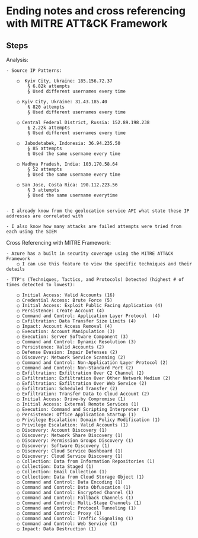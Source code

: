 # Ending notes and cross referencing with MITRE ATT&CK Framework

## Steps

Analysis:

	- Source IP Patterns:

		○  Kyiv City, Ukraine: 185.156.72.37
			§ 6.82k attempts
			§ Used different usernames every time
	
		○ Kyiv City, Ukraine: 31.43.185.40
			§ 820 attempts
			§ Used different usernames every time
	
		○ Central Federal District, Russia: 152.89.198.238
			§ 2.22k attempts
			§ Used different usernames every time
	
		○  Jabodetabek, Indonesia: 36.94.235.50
			§ 85 attempts
			§ Used the same username every time
	
		○ Madhya Pradesh, India: 103.170.58.64
			§ 52 attempts
			§ Used the same username every time
	
		○ San Jose, Costa Rica: 190.112.223.56
			§ 3 attempts
			§ Used the same username everytime
	
	
	- I already know from the geolocation service API what state these IP addresses are correlated with

	- I also know how many attacks are failed attempts were tried from each using the SIEM


Cross Referencing with MITRE Framework:

	- Azure has a built in security coverage using the MITRE ATT&CK Framework
		○ I can use this feature to view the specific techniques and their details

	- TTP's (Techniques, Tactics, and Protocols) Detected (highest # of times detected to lowest):

		○ Initial Access: Valid Accounts (16)
		○ Credential Access: Brute Force (5)
		○ Initial Access: Exploit Public Facing Application (4)
		○ Persistence: Create Account (4)
		○ Command and Control: Application Layer Protocol  (4)
		○ Exfiltration: Data Transfer Size Limits (4)
		○ Impact: Account Access Removal (4)
		○ Execution: Account Manipulation (3)
		○ Execution: Server Software Component (3)
		○ Command and Control: Dynamic Resolution (3)
		○ Persistence: Valid Accounts (2)
		○ Defense Evasion: Impair Defenses (2)
		○ Discovery: Network Service Scanning (2)
		○ Command and Control: Non-Application Layer Protocol (2)
		○ Command and Control: Non-Standard Port (2)
		○ Exfiltration: Exfiltration Over C2 Channel (2)
		○ Exfiltration: Exfiltration Over Other Network Medium (2)
		○ Exfiltration: Exfiltration Over Web Service (2)
		○ Exfiltration: Scheduled Transfer (2)
		○ Exfiltration: Transfer Data to Cloud Account (2)
		○ Initial Access: Drive-by Compromise (1)
		○ Initial Access: External Remote Services (1)
		○ Execution: Command and Scripting Interpreter (1)
		○ Persistence: Office Application Startup (1)
		○ Privilege Escalation: Domain Policy Modification (1)
		○ Privilege Escalation: Valid Accounts (1)
		○ Discovery: Account Discovery (1)
		○ Discovery: Network Share Discovery (1)
		○ Discovery: Permission Groups Discovery (1)
		○ Discovery: Software Discovery (1)
		○ Discovery: Cloud Service Dashboard (1)
		○ Discovery: Cloud Service Discovery (1)
		○ Collection: Data from Information Repositories (1)
		○ Collection: Data Staged (1)
		○ Collection: Email Collection (1)
		○ Collection: Data from Cloud Storage Object (1)
		○ Command and Control: Data Encoding (1)
		○ Command and Control: Data Obfuscation (1)
		○ Command and Control: Encrypted Channel (1)
		○ Command and Control: Fallback Channels (1)
		○ Command and Control: Multi-Stage Channels (1)
		○ Command and Control: Protocol Tunneling (1)
		○ Command and Control: Proxy (1)
		○ Command and Control: Traffic Signaling (1)
		○ Command and Control: Web Service (1)
		○ Impact: Data Destruction (1)
		
		
